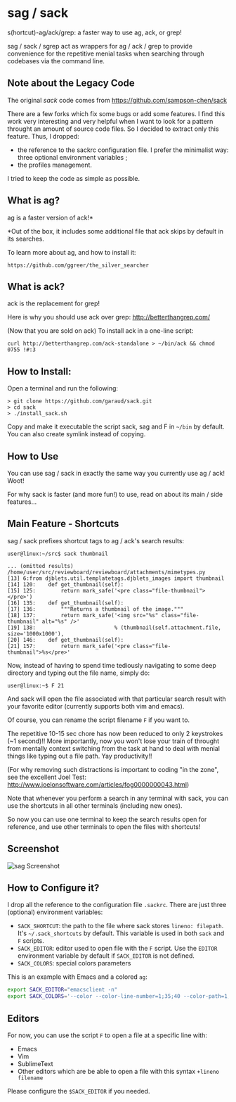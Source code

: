sag / sack
==========

s(hortcut)-ag/ack/grep: a faster way to use ag, ack, or grep!

sag / sack / sgrep act as wrappers for ag / ack / grep to provide convenience
for the repetitive menial tasks when searching through codebases via the command
line.

## Note about the Legacy Code

The original *sack* code comes from https://github.com/sampson-chen/sack

There are a few forks which fix some bugs or add some features. I find this work
very interesting and very helpful when I want to look for a pattern throught an
amount of source code files. So I decided to extract only this feature. Thus, I
dropped:

* the reference to the sackrc configuration file. I prefer the minimalist way:
  three optional environment variables ;
* the profiles management.

I tried to keep the code as simple as possible.

## What is ag?

ag is a faster version of ack!\*

\*Out of the box, it includes some additional file that ack skips by default in its searches.

To learn more about ag, and how to install it:

    https://github.com/ggreer/the_silver_searcher

## What is ack?

ack is the replacement for grep!

Here is why you should use ack over grep: http://betterthangrep.com/

(Now that you are sold on ack) To install ack in a one-line script:

    curl http://betterthangrep.com/ack-standalone > ~/bin/ack && chmod 0755 !#:3

## How to Install:

Open a terminal and run the following:

    > git clone https://github.com/garaud/sack.git
    > cd sack
    > ./install_sack.sh

Copy and make it executable the script sack, sag and F in `~/bin` by
default. You can also create symlink instead of copying.

## How to Use

You can use sag / sack in exactly the same way you currently use ag / ack! Woot!

For why sack is faster (and more fun!) to use, read on about its main / side features...

## Main Feature - Shortcuts

sag / sack prefixes shortcut tags to ag / ack's search results:

    user@linux:~/src$ sack thumbnail

    ... (omitted results)
    /home/user/src/reviewboard/reviewboard/attachments/mimetypes.py
    [13] 6:from djblets.util.templatetags.djblets_images import thumbnail
    [14] 120:    def get_thumbnail(self):
    [15] 125:        return mark_safe('<pre class="file-thumbnail"></pre>')
    [16] 135:    def get_thumbnail(self):
    [17] 136:        """Returns a thumbnail of the image."""
    [18] 137:        return mark_safe('<img src="%s" class="file-thumbnail" alt="%s" />'
    [19] 138:                         % (thumbnail(self.attachment.file, size='1000x1000'),
    [20] 146:    def get_thumbnail(self):
    [21] 157:        return mark_safe('<pre class="file-thumbnail">%s</pre>'

Now, instead of having to spend time tediously navigating to some deep directory
and typing out the file name, simply do:

    user@linux:~$ F 21

And sack will open the file associated with that particular search result with
your favorite editor (currently supports both vim and emacs).

Of course, you can rename the script filename `F` if you want to.

The repetitive 10-15 sec chore has now been reduced to only 2 keystrokes (~1
second)!! More importantly, now you won't lose your train of throught from
mentally context switching from the task at hand to deal with menial things like
typing out a file path. Yay productivity!!

(For why removing such distractions is important to coding "in the zone", see
the excellent Joel Test:
http://www.joelonsoftware.com/articles/fog0000000043.html)

Note that whenever you perform a search in any terminal with sack, you can use
the shortcuts in all other terminals (including new ones).

So now you can use one terminal to keep the search results open for reference,
and use other terminals to open the files with shortcuts!

## Screenshot

![sag Screenshot](https://github.com/garaud/sack/raw/master/screenshot.png)

## How to Configure it?

I drop all the reference to the configuration file `.sackrc`. There are just
three (optional) environment variables:

- `SACK_SHORTCUT`: the path to the file where sack stores `lineno:
  filepath`. It's `~/.sack_shortcuts` by default. This variable is used in both
  `sack` and `F` scripts.
- `SACK_EDITOR`: editor used to open file with the `F` script. Use the `EDITOR`
  environment variable by default if `SACK_EDITOR` is not defined.
- `SACK_COLORS`: special colors parameters

This is an example with Emacs and a colored `ag`:

```bash
export SACK_EDITOR="emacsclient -n"
export SACK_COLORS='--color --color-line-number=1;35;40 --color-path=1;34;40 --color-match=1;4;31;40'
```

## Editors

For now, you can use the script `F` to open a file at a specific line with:

* Emacs
* Vim
* SublimeText
* Other editors which are be able to open a file with this syntax `+lineno
  filename`

Please configure the `$SACK_EDITOR` if you needed.
